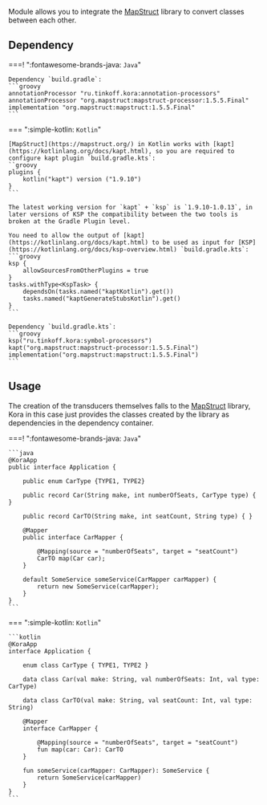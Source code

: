 Module allows you to integrate the [MapStruct](https://mapstruct.org/) library to convert classes between each other.

## Dependency

===! ":fontawesome-brands-java: `Java`"

    Dependency `build.gradle`:
    ```groovy
    annotationProcessor "ru.tinkoff.kora:annotation-processors"
    annotationProcessor "org.mapstruct:mapstruct-processor:1.5.5.Final"
    implementation "org.mapstruct:mapstruct:1.5.5.Final"
    ```
    
=== ":simple-kotlin: `Kotlin`"

    [MapStruct](https://mapstruct.org/) in Kotlin works with [kapt](https://kotlinlang.org/docs/kapt.html), so you are required to configure kapt plugin `build.gradle.kts`:
    ``groovy
    plugins {
        kotlin("kapt") version ("1.9.10")
    }
    ```

    The latest working version for `kapt` + `ksp` is `1.9.10-1.0.13`, in later versions of KSP the compatibility between the two tools is broken at the Gradle Plugin level.

    You need to allow the output of [kapt](https://kotlinlang.org/docs/kapt.html) to be used as input for [KSP](https://kotlinlang.org/docs/ksp-overview.html) `build.gradle.kts`:
    ```groovy
    ksp {
        allowSourcesFromOtherPlugins = true
    }
    tasks.withType<KspTask> {
        dependsOn(tasks.named("kaptKotlin").get())
        tasks.named("kaptGenerateStubsKotlin").get()
    }
    ```

    Dependency `build.gradle.kts`: 
    ```groovy
    ksp("ru.tinkoff.kora:symbol-processors")
    kapt("org.mapstruct:mapstruct-processor:1.5.5.Final")
    implementation("org.mapstruct:mapstruct:1.5.5.Final")
    ```

## Usage

The creation of the transducers themselves falls to the [MapStruct](https://mapstruct.org/) library,
Kora in this case just provides the classes created by the library as dependencies in the dependency container.

===! ":fontawesome-brands-java: `Java`"

    ```java
    @KoraApp
    public interface Application {

        public enum CarType {TYPE1, TYPE2}

        public record Car(String make, int numberOfSeats, CarType type) { }

        public record CarTO(String make, int seatCount, String type) { }

        @Mapper
        public interface CarMapper {

            @Mapping(source = "numberOfSeats", target = "seatCount")
            CarTO map(Car car);
        }
        
        default SomeService someService(CarMapper carMapper) {
            return new SomeService(carMapper);
        }
    }
    ```

=== ":simple-kotlin: `Kotlin`"

    ```kotlin
    @KoraApp
    interface Application {

        enum class CarType { TYPE1, TYPE2 }

        data class Car(val make: String, val numberOfSeats: Int, val type: CarType)

        data class CarTO(val make: String, val seatCount: Int, val type: String)

        @Mapper
        interface CarMapper {

            @Mapping(source = "numberOfSeats", target = "seatCount")
            fun map(car: Car): CarTO
        }

        fun someService(carMapper: CarMapper): SomeService {
            return SomeService(carMapper)
        }
    }
    ```
